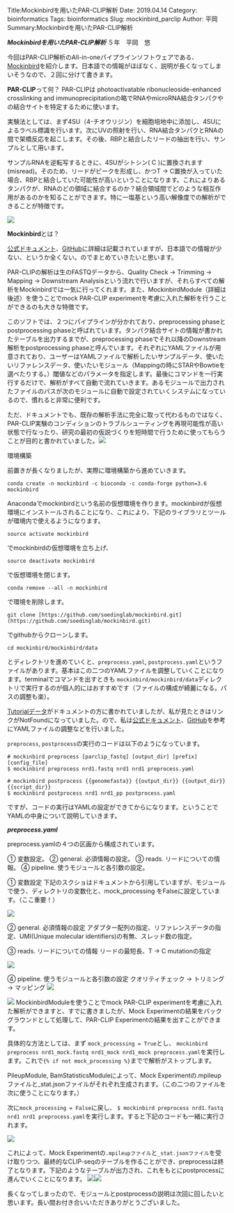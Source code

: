 Title:Mockinbirdを用いたPAR-CLIP解析
Date: 2019.04.14
Category: bioinformatics
Tags: bioinformatics
Slug: mockinbird_parclip
Author: 平岡
Summary:Mockinbirdを用いたPAR-CLIP解析

***Mockinbirdを用いたPAR-CLIP解析***
５年　平岡　悠

今回はPAR-CLIP解析のAll-in-oneパイプラインソフトウェアである、<a href="//wwwuser.gwdg.de/~compbiol/mockinbird/doc/intro.html)”">Mockinbird</a>を紹介します。日本語での情報がほぼなく、説明が長くなってしまいそうなので、２回に分けて書きます。

**PAR-CLIP**って何？
PAR-CLIPは photoactivatable ribonucleoside-enhanced crosslinking and immunoprecipitationの略でRNAやmicroRNA結合タンパクやの結合サイトを特定するために使います。

実験法としては、まず4SU（4-チオウリジン）を細胞培地中に添加し、4SUによるラベル標識を行います。次にUVの照射を行い、RNA結合タンパクとRNAの間で架橋反応を起こします。その後、RBPと結合したリードの抽出を行い、サンプルとして用います。

サンプルRNAを逆転写するときに、4SUがシトシン( C )に置換されます(misread)。そのため、リードがピークを形成し、かつT -&gt; C置換が入っていた場合、RBPと結合していた可能性が高いということになります。これによりあるタンパクが、RNAのどの領域に結合するのか？結合領域間でどのような相互作用があるのかを知ることができます。特に一塩基という高い解像度での解析ができることが特徴です。

![](https://lh6.googleusercontent.com/554iMVEXLP3Hq6U6C8FeveBV1FeMT19zXQuj-728Db4UxDU7JDSnzpF-RvezYq0DW3z2kQjDiOlZkeQLJRZhwNm4SqkaeJnBYyOV7yUbmuV0peAaJ4TcKazkJaqvRMF65Rgldk2l)

**Mockinbird**とは？

<a href="//wwwuser.gwdg.de/~compbiol/mockinbird/doc/intro.html”">公式ドキュメント</a>、<a href="//github.com/soedinglab/mockinbird)”">GitHub</a>に詳細は記載されていますが、日本語での情報が少ない、というか全くない。のでまとめていきたいと思います。

PAR-CLIPの解析は生のFASTQデータから、Quality Check -&gt; Trimming -&gt; Mapping -&gt; Downstream Analysisという流れで行いますが、それらすべての解析をMockinbirdでは一気に行ってくれます。また、MockinbirdModule（詳細は後述）を使うことでmock PAR-CLIP experimentを考慮に入れた解析を行うことができるのも大きな特徴です。

このソフトでは、２つにパイプラインが分かれており、preprocessing phaseとpostprocessing phaseと呼ばれています。タンパク結合サイトの情報が書かれたテーブルを出力するまでが、preprocessing phaseでそれ以降のDownstream解析をpostprocessing phaseと呼んでいます。それぞれにYAMLファイルが用意されており、ユーザーはYAMLファイルで解析したいサンプルデータ、使いたいリファレンスデータ、使いたいモジュール（Mappingの時にSTARやBowtieを選べたりする。）閾値などのパラメータを指定します。最後にコマンドを一行実行するだけで、解析がすべて自動で流れていきます。あるモジュールで出力されたファイルのパスが次のモジュールに自動で設定されていくシステムになっているので、慣れると非常に便利です。

ただ、ドキュメントでも、既存の解析手法に完全に取って代わるものではなく、PAR-CLIP実験のコンディションのトラブルシューティングを再現可能性が高い状態で行なったり、研究の最初の仮説づくりを短時間で行うために使ってもらうことが目的と書かれていました。![](https://lh6.googleusercontent.com/rd3A2Nm8czl8cdPu_47SuddQXr-i-ac0ThA-ZupDlDIa67geEayilGTo2Bp3VnJXt6UXNe9b7Rq6EckkNigvg68OCJ9Wk2XrKfQ-FwJu5I_HjkwXXrpMUR7x-0pBojlg6E1EtlH2)

環境構築

前置きが長くなりましたが、実際に環境構築から進めていきます。

```conda create -n mockinbird -c bioconda -c conda-forge python=3.6 mockinbird```

Anacondaでmockinbirdという名前の仮想環境を作ります。mockinbirdが仮想環境にインストールされることになり、これにより、下記のライブラリとツールが環境内で使えるようになります。

```source activate mockinbird```

でmockinbirdの仮想環境を立ち上げ、

```source deactivate mockinbird```

で仮想環境を閉じます。

```conda remove --all -n mockinbird```

で環境を削除します。

```git clone [https://github.com/soedinglab/mockinbird.git](https://github.com/soedinglab/mockinbird.git)```

でgithubからクローンします。

```cd mockinbird/mockinbird/data```

とディレクトリを進めていくと、```preprocess.yaml```, ```postprocess.yaml```というファイルがあります。基本はこの二つのYAMLファイルを調整していくことになります。terminalでコマンドを出すときも ```mockinbird/mockinbird/data```ディレクトリで実行するのが個人的にはおすすめです（ファイルの構成が綺麗になる。パスの調整も楽）。

<a href="//wwwuser.gwdg.de/~compbiol/mockinbird/mockinbird_tutorial_nomock.tar.gz”">Tutorialデータ</a>がドキュメントの方に書かれていましたが、私が見たときはリンクがNotFoundになっていました。ので、私は<a href="//wwwuser.gwdg.de/~compbiol/mockinbird/doc/intro.html”">公式ドキュメント</a>、<a href="//github.com/soedinglab/mockinbird)”">GitHub</a>を参考にYAMLファイルの調整などを行いました。

```preprocess```, ```postprocess```の実行のコードは以下のようになっています。

```
# mockinbird preprocess [parclip_fastq] [output_dir] [prefix] [config_file]
$ mockinbird preprocess nrd1.fastq nrd1 nrd1 preprocess.yaml

# mockinbird postprocess {{genomefasta}} {{output_dir}} {{output_dir}} {{script_dir}}
$ mockinbird postprocess nrd1 nrd1_pp postprocess.yaml
```

ですが、コードの実行はYAMLの設定ができてからになります。ということでYAMLの中身について説明していきます。

***preprocess.yaml***

preprocess.yamlの４つの区画から構成されています。

① 変数設定。
② general. 必須情報の設定。
③ reads. リードについての情報。
④ pipeline. 使うモジュールと各引数の設定。

① 変数設定
下記のスクショはドキュメントから引用していますが、モジュールで使う、ディレクトリの変数化と、mock_processing をFalseに設定しています。（ここ重要！）

![](https://lh5.googleusercontent.com/axBM--SAveLQ5WpApwgiK3VmRPCEywGRY1ap3jXUNrp1ejgabu7k_3yMrnFT5dEA6xO5j2wBdjLh4UFNdJ5zbtwjq4nndYXoBVOBQyRRT7VskRhZUiruBhH8CK-AeFxu4Fv3bX3i)

② general. 必須情報の設定
アダプター配列の指定、リファレンスデータの指定、UMI(Unique molecular identifiers)の有無、スレッド数の指定。

③ reads. リードについての情報
リードの最短長、T -&gt; C mutationの指定

![](https://lh3.googleusercontent.com/STLDXYeF8NC-rqiRjaW4rArxJNHYNNcpDkrpj-OkX6W0Ltr7eo0FkqMd6VXWM6asWlMQMDhkg0l0pViKfzpFpXKFhN_KN1tyJkLDYeNt2fRqyNMVNQvp6rhwyF0LOZN7W_mJaSxy)

④ pipeline. 使うモジュールと各引数の設定
クオリティチェック -&gt; トリミング -&gt; マッピング
![](https://lh5.googleusercontent.com/KASBpB_VhdJ80ZHeIyOucHGZShtPan6lgSWzCcrKl6qGoQahRudn5Gq9n5gu--xl2o3bWuOh7u8y4huuc6adxcis-BLRJhW9iczYI2tREs8MRWkpzoWsx_WtQXIvtlxskNRaZK2h)

![](https://lh4.googleusercontent.com/7vAyDIsxenmYiwISI6p1k6mjbbw1HESriPeyla17MOvM8dPjJxYxD5cLF8OWPXtO7AHCt4AvDjXPZmndQ7p6sNUkME4BIdM-CsmRfKyf0L7ni1nQY3LXoHXDdv6cNY9Xg_EGQyWb)
MockinbirdModuleを使うことでmock PAR-CLIP experimentを考慮に入れた解析ができますと、すでに書きましたが、Mock Experimentの結果をバックグラウンドとして処理して、PAR-CLIP Experimentの結果を出すことができます。

具体的な方法としては、まず
```mock_processing = True```とし、
```mockinbird preprocess nrd1_mock.fastq nrd1_mock nrd1_mock preprocess.yaml```を実行します。これで```{% if not mock_processing %}```までで解析がストップします。

PileupModule, BamStatisticsModuleによって、Mock Experimentの.mpileupファイルと_stat.jsonファイルがそれぞれ生成されます。（この二つのファイルを次に使うことになります。）

次に```mock_processing = False```に戻し、
```$ mockinbird preprocess nrd1.fastq nrd1 nrd1 preprocess.yaml```を実行します。すると下記のコードも一緒に実行されます。

![](https://lh4.googleusercontent.com/hKqjVPmLLGnF0bhn637a_19_gZZ6KJBDceofpi8TVC_NfnhM1rZiZVb8MiBz-TmVv0FtStVpck_3IdL_CmYS52kpQqm0uzGbDWK5xyw1InCRVyLE8ne99FQIuAFm4VkuvpEkEtC-)

これによって、Mock Experimentの``.mpileupファイル``と``_stat.jsonファイル``を受け取りつつ、最終的なCLIP-seqのテーブルを作ることができ、preprocessは終了となります。下記のようなテーブルが出力され、これをもとにpostprocessに進んでいくことになります。
![](https://lh3.googleusercontent.com/yb1p70EaelwH-dEGIRhTLnjUoDLgKHSNzqD6dpG9IT9y5fM0LApdvtHKNgmKA73G6HgfflmWkEnoFvm_HEjpIxf4T6Uk15uG4ovIJsG2ILHRGGpXELLQ381BWMkFU6k8AxtSgocl)![](https://lh4.googleusercontent.com/3bwU07uRrmxRkOJxVPU8N-S11uYBRU3NrRFFrkoDyz_RlXjHgClXH2aDfJ2IU10yV-kURjSGBOR5nsdyaUBrh6C2lkMW3u8C128ktZXIWXniOzjGyIoD68ArK3awsfazmT4bRr2Z)

長くなってしまったので、モジュールとpostprocessの説明は次回に回したいと思います。長い間お付き合いいただきありがとうございました。
